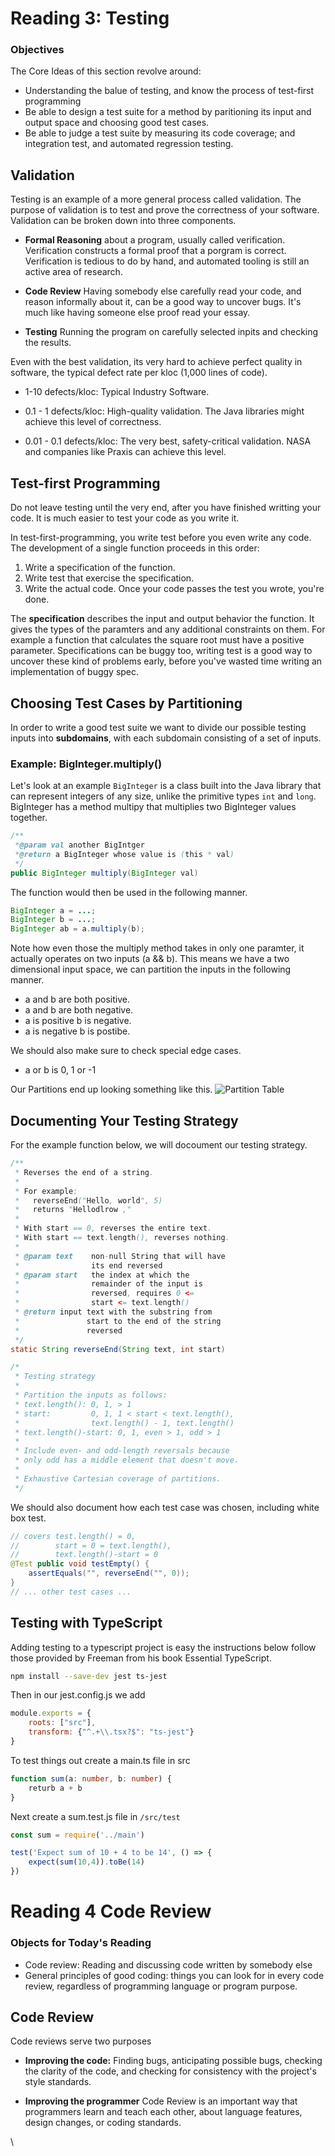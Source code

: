 

# Reading 3: Testing

### Objectives

The Core Ideas of this section revolve around:
- Understanding the balue of testing, and know the process of test-first 
programming
- Be able to design a test suite for a method by paritioning its input and 
output space and choosing good test cases.
- Be able to judge a test suite by measuring its code coverage; and integration
test, and automated regression testing. 

## Validation

Testing is an example of a more general process called validation. The purpose 
of validation is to test and prove the correctness of your software. Validation
can be broken  down into three components.

- **Formal Reasoning** about a program, usually called verification. 
Verification constructs a formal proof that a porgram is correct. Verification
is tedious to do by hand, and automated tooling is still an active area of
research. 

- **Code Review** Having somebody else carefully read your code, and reason 
informally about it, can be a good way to uncover bugs. It's much like having
someone else proof read your essay. 

- **Testing** Running the program on carefully selected inpits and checking the
results.

Even with the best validation, its very hard to achieve perfect quality in 
software, the typical defect rate per kloc (1,000 lines of code).

- 1-10 defects/kloc: Typical Industry Software.

- 0.1 - 1 defects/kloc: High-quality validation. The Java libraries might 
achieve this level of correctness. 

- 0.01 - 0.1 defects/kloc: The very best, safety-critical validation. NASA and
companies like Praxis can achieve this level. 

## Test-first Programming
Do not leave testing until the very end, after you have finished writting your
code. It is much easier to test your code as you write it. 

In test-first-programming, you write test before you even write any code. The
development of a single function proceeds in this order: 

1. Write a specification of the function.
2. Write test that exercise the specification.
3. Write the actual code. Once your code passes the test you wrote, you're done.

The **specification** describes the input and output behavior the function.
It gives the types of the paramters and any additional constraints on them.
For example a function that calculates the square root must have a positive 
parameter. Specifications can be buggy too, writing test is a good way to 
uncover these kind of problems early, before you've wasted time writing an 
implementation of buggy spec. 

## Choosing Test Cases by Partitioning
In order to write a good test suite we want to divide our possible testing 
inputs into **subdomains**, with each subdomain consisting of a set of inputs.

### Example: BigInteger.multiply()
Let's look at an example `BigInteger` is a class built into the Java library
that can represent integers of any size, unlike the primitive types `int` and
`long`. BigInteger has a method multipy that multiplies two BigInteger values
together. 

```java
/**
 *@param val another BigIntger
 *@return a BigInteger whose value is (this * val)
 */
public BigInteger multiply(BigInteger val)
```

The function would then be used in the following manner. 

```java
BigInteger a = ...;
BigInteger b = ...;
BigInteger ab = a.multiply(b);
```

Note how even those the multiply method takes in only one paramter, it actually
operates on two inputs (a && b). This means we have a two dimensional input 
space, we can partition the inputs in the following manner. 

- a and b are both positive. 
- a and b are both negative.
- a is positive b is negative. 
- a is negative b is postibe. 

We should also make sure to check special edge cases. 

- a or b is 0, 1 or -1

Our Partitions end up looking something like this. 
![Partition Table](/images/multiply-partition.webp)

## Documenting Your Testing Strategy 
For the example function below, we will docoument our testing strategy. 
```java
/**
 * Reverses the end of a string.
 *
 * For example:
 *   reverseEnd("Hello, world", 5)
 *   returns "Hellodlrow ,"
 *
 * With start == 0, reverses the entire text.
 * With start == text.length(), reverses nothing.
 *
 * @param text    non-null String that will have
 *                its end reversed
 * @param start   the index at which the
 *                remainder of the input is
 *                reversed, requires 0 <=
 *                start <= text.length()
 * @return input text with the substring from
 *               start to the end of the string
 *               reversed
 */
static String reverseEnd(String text, int start)
```

```java
/*
 * Testing strategy
 *
 * Partition the inputs as follows:
 * text.length(): 0, 1, > 1
 * start:         0, 1, 1 < start < text.length(),
 *                text.length() - 1, text.length()
 * text.length()-start: 0, 1, even > 1, odd > 1
 *
 * Include even- and odd-length reversals because
 * only odd has a middle element that doesn't move.
 *
 * Exhaustive Cartesian coverage of partitions.
 */
```

We should also document how each test case was chosen, including white box test.
```java
// covers test.length() = 0,
//        start = 0 = text.length(),
//        text.length()-start = 0
@Test public void testEmpty() {
    assertEquals("", reverseEnd("", 0));
}
// ... other test cases ...
```
## Testing with TypeScript 
Adding testing to a typescript project is easy the instructions below follow 
those provided by Freeman from his book Essential TypeScript. 

```bash
npm install --save-dev jest ts-jest
```

Then in our jest.config.js we add
```js
module.exports = {
    roots: ["src"],
    transform: {"^.+\\.tsx?$": "ts-jest"}
}
```
To test things out create a main.ts file in src 
```ts
function sum(a: number, b: number) {
    returb a + b
}
```

Next create a sum.test.js file in `/src/test` 

```js
const sum = require('../main')

test('Expect sum of 10 + 4 to be 14', () => {
    expect(sum(10,4)).toBe(14)
})
```

# Reading 4 Code Review

### Objects for Today's Reading
- Code review: Reading and discussing code written by somebody else
- General principles of good coding: things you can look for in every code 
review, regardless of programming language or program purpose. 

## Code Review 
Code reviews serve two purposes 
- **Improving the code:** Finding bugs, anticipating possible bugs, checking the 
clarity of the code, and checking for consistency with the project's style 
standards. 

- **Improving the programmer** Code Review is an important way that programmers
learn and teach each other, about language features, design changes, or coding
standards. 































\
